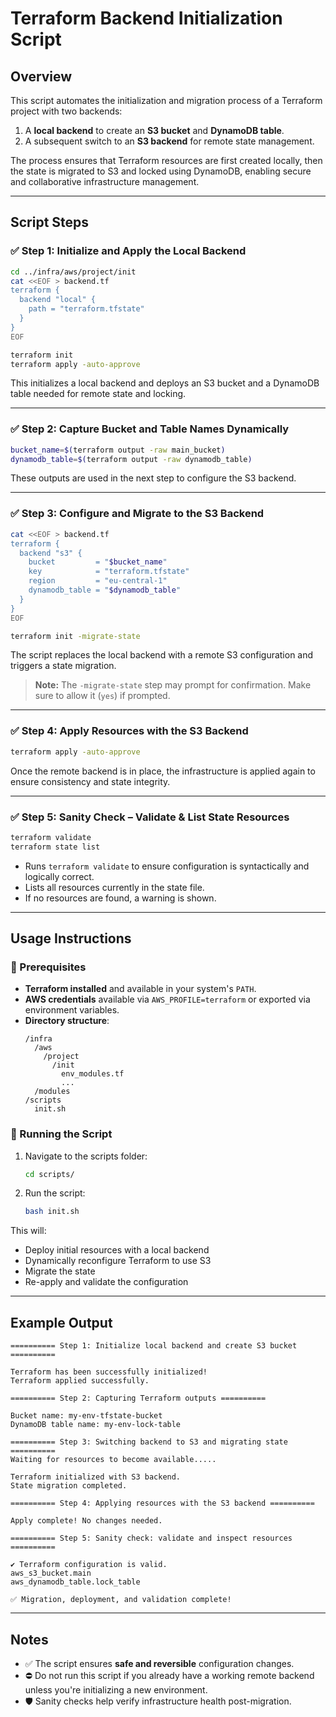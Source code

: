 # Terraform Backend Initialization Script

## Overview

This script automates the initialization and migration process of a Terraform project with two backends:
1. A **local backend** to create an **S3 bucket** and **DynamoDB table**.
2. A subsequent switch to an **S3 backend** for remote state management.

The process ensures that Terraform resources are first created locally, then the state is migrated to S3 and locked using DynamoDB, enabling secure and collaborative infrastructure management.

---

## Script Steps

### ✅ Step 1: Initialize and Apply the Local Backend

```bash
cd ../infra/aws/project/init
cat <<EOF > backend.tf
terraform {
  backend "local" {
    path = "terraform.tfstate"
  }
}
EOF

terraform init
terraform apply -auto-approve
```

This initializes a local backend and deploys an S3 bucket and a DynamoDB table needed for remote state and locking.

---

### ✅ Step 2: Capture Bucket and Table Names Dynamically

```bash
bucket_name=$(terraform output -raw main_bucket)
dynamodb_table=$(terraform output -raw dynamodb_table)
```

These outputs are used in the next step to configure the S3 backend.

---

### ✅ Step 3: Configure and Migrate to the S3 Backend

```bash
cat <<EOF > backend.tf
terraform {
  backend "s3" {
    bucket         = "$bucket_name"
    key            = "terraform.tfstate"
    region         = "eu-central-1"
    dynamodb_table = "$dynamodb_table"
  }
}
EOF

terraform init -migrate-state
```

The script replaces the local backend with a remote S3 configuration and triggers a state migration.

> **Note:** The `-migrate-state` step may prompt for confirmation. Make sure to allow it (`yes`) if prompted.

---

### ✅ Step 4: Apply Resources with the S3 Backend

```bash
terraform apply -auto-approve
```

Once the remote backend is in place, the infrastructure is applied again to ensure consistency and state integrity.

---

### ✅ Step 5: Sanity Check – Validate & List State Resources

```bash
terraform validate
terraform state list
```

- Runs `terraform validate` to ensure configuration is syntactically and logically correct.
- Lists all resources currently in the state file.
- If no resources are found, a warning is shown.

---

## Usage Instructions

### 🔧 Prerequisites

- **Terraform installed** and available in your system's `PATH`.
- **AWS credentials** available via `AWS_PROFILE=terraform` or exported via environment variables.
- **Directory structure**:
  ```
  /infra
    /aws
      /project
        /init
          env_modules.tf
          ...
    /modules
  /scripts
    init.sh
  ```

### 🚀 Running the Script

1. Navigate to the scripts folder:
   ```bash
   cd scripts/
   ```

2. Run the script:
   ```bash
   bash init.sh
   ```

This will:
- Deploy initial resources with a local backend
- Dynamically reconfigure Terraform to use S3
- Migrate the state
- Re-apply and validate the configuration

---

## Example Output

```plaintext
========== Step 1: Initialize local backend and create S3 bucket ==========

Terraform has been successfully initialized!
Terraform applied successfully.

========== Step 2: Capturing Terraform outputs ==========

Bucket name: my-env-tfstate-bucket
DynamoDB table name: my-env-lock-table

========== Step 3: Switching backend to S3 and migrating state ==========
Waiting for resources to become available.....

Terraform initialized with S3 backend.
State migration completed.

========== Step 4: Applying resources with the S3 backend ==========

Apply complete! No changes needed.

========== Step 5: Sanity check: validate and inspect resources ==========

✔ Terraform configuration is valid.
aws_s3_bucket.main
aws_dynamodb_table.lock_table

✅ Migration, deployment, and validation complete!
```

---

## Notes

- ✅ The script ensures **safe and reversible** configuration changes.
- ⛔ Do not run this script if you already have a working remote backend unless you're initializing a new environment.
- 🛡️ Sanity checks help verify infrastructure health post-migration.
